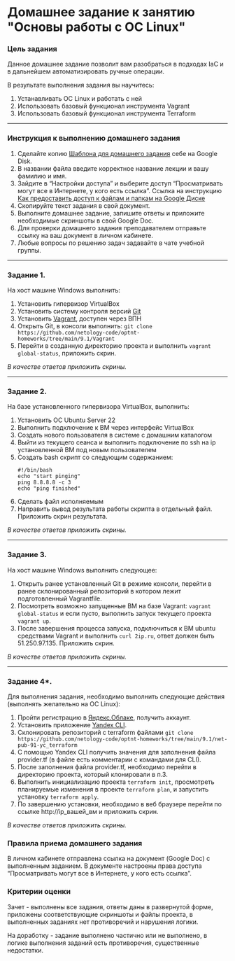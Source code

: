 # Домашнее задание к занятию "Основы работы с ОС Linux"


### Цель задания

Данное домашнее задание позволит вам разобраться в подходах IaC и в дальнейшем автоматизировать ручные операции.

В результате выполнения задания вы научитесь:  

1. Устанавливать ОС Linux и работать с ней
2. Использовать базовый функционал инструмента Vagrant
3. Использовать базовый функционал инструмента Terraform

------

### Инструкция к выполнению домашнего задания

1. Сделайте копию [Шаблона для домашнего задания](https://docs.google.com/document/d/1youKpKm_JrC0UzDyUslIZW2E2bIv5OVlm_TQDvH5Pvs/edit) себе на Google Disk.
2. В названии файла введите корректное название лекции и вашу фамилию и имя.
3. Зайдите в “Настройки доступа” и выберите доступ “Просматривать могут все в Интернете, у кого есть ссылка”.  Ссылка на инструкцию [Как предоставить доступ к файлам и папкам на Google Диске](https://support.google.com/docs/answer/2494822?hl=ru&co=GENIE.Platform%3DDesktop)
4. Скопируйте текст задания в свой документ.
5. Выполните домашнее задание, запишите ответы и приложите необходимые скриншоты в свой Google Doc.
6. Для проверки домашнего задания преподавателем отправьте ссылку на ваш документ в личном кабинете.
7. Любые вопросы по решению задач задавайте в чате учебной группы.

---


### Задание 1. 

На хост машине Windows выполнить:

   1. Установить гипервизор VirtualBox
   2. Установить систему контроля версий [Git](https://git-scm.com/download/win)
   3. Установить [Vagrant](https://releases.hashicorp.com/vagrant/2.3.0/vagrant_2.3.0_windows_amd64.msi), доступен через ВПН
   4. Открыть Git, в консоли выполнить: `git clone https://github.com/netology-code/optnt-homeworks/tree/main/9.1/Vagrant`
   5. Перейти в созданную директорию проекта и выполнить `vagrant global-status`, приложить скрин.
 
*В качестве ответов приложить скрины.*

------

### Задание 2. 


На базе установленного гипервизора VirtualBox, выполнить:

1. Установить ОС Ubuntu Server 22
2. Выполнить подключение к ВМ через интерфейс VirtualBox
3. Создать нового пользователя в системе с домашним каталогом
4. Выйти из текущего сеанса и выполнить подключение по ssh на ip установленной ВМ под новым пользователем
5. Создать bash скрипт со следующим содержанием:
    ```
   #!/bin/bash  
   echo "start pinging"  
   ping 8.8.8.8 -c 3  
   echo "ping finished"
   ```
6. Сделать файл исполняемым
7. Направить вывод результата работы скрипта в отдельный файл. Приложить скрин результата.
     
*В качестве ответов приложить скрины.*

------

### Задание 3.

На хост машине Windows выполнить следующее:

1. Открыть ранее установленный Git в режиме консоли, перейти в ранее склонированный репозиторий в котором лежит подготовленный Vagrantfile.
2. Посмотреть возможно запущенные ВМ на базе Vagrant: `vagrant global-status` и если пусто, выполнить запуск текущего проекта `vagrant up`.   
3. После завершения процесса запуска, подключиться к ВМ ubuntu средствами Vagrant и выполнить `curl 2ip.ru`, ответ должен быть 51.250.97.135. Приложить скрин.     

*В качестве ответов приложить скрины.*

------

### Задание 4*.

Для выполнения задания, необходимо выполнить следующие действия (выполнять желательно на ОС Linux): 
1. Пройти регистрацию в [Яндекс.Облаке](https://cloud.yandex.ru), получить аккаунт.
2. Установить приложение [Yandex CLI](https://cloud.yandex.ru/docs/cli/operations/install-cli).
3. Склонировать репозиторий с terraform файлами `git clone https://github.com/netology-code/optnt-homeworks/tree/main/9.1/net-pub-91-yc_terraform`
4. С помощью Yandex CLI получить значения для заполнения файла provider.tf (в файле есть комментарии с командами для CLI).
5. После заполнения файла provider.tf, необходимо перейти в директорию проекта, который клонировали в п.3.
6. Выполнить инициализацию проекта `terraform init`, просмотреть планируемые изменения в проекте `terraform plan`, и запустить установку `terraform apply`.
7. По завершению установки, необходимо в веб браузере перейти по ссылке http://ip_вашей_вм и приложить скрин.

*В качестве ответов приложить скрины.*


### Правила приема домашнего задания

В личном кабинете отправлена ссылка на документ (Google Doc) с выполненным заданием. В документе настроены права доступа “Просматривать могут все в Интернете, у кого есть ссылка”.

### Критерии оценки

Зачет - выполнены все задания, ответы даны в развернутой форме, приложены соответствующие скриншоты и файлы проекта, в выполненных заданиях нет противоречий и нарушения логики.

На доработку - задание выполнено частично или не выполнено, в логике выполнения заданий есть противоречия, существенные недостатки.
